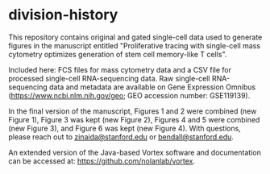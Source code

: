 # division-history
This repository contains original and gated single-cell data used to generate figures in the manuscript entitled "Proliferative tracing with single-cell mass cytometry optimizes generation of stem cell memory-like T cells".

Included here: FCS files for mass cytometry data and a CSV file for processed single-cell RNA-sequencing data. Raw single-cell RNA-sequencing data and metadata are available on Gene Expression Omnibus (https://www.ncbi.nlm.nih.gov/geo; GEO accession number: GSE119139).

In the final version of the manuscript, Figures 1 and 2 were combined (new Figure 1), Figure 3 was kept (new Figure 2), Figures 4 and 5 were combined (new Figure 3), and Figure 6 was kept (new Figure 4). With questions, please reach out to zinaida@stanford.edu or bendall@stanford.edu.

An extended version of the Java-based Vortex software and documentation can be accessed at: https://github.com/nolanlab/vortex. 
